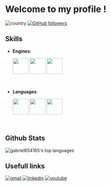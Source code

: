 # Welcome to my profile !

![country](https://img.shields.io/badge/🌐%20%20country-France-blue)
[![GitHub followers](https://img.shields.io/github/followers/gabriel654165.svg?style=social&label=Follow&maxAge=2592000)](https://github.com/gabriel654165?tab=followers)

## Skills

<p align="center">

- **Engines**:

  <code><img src="https://github.com/user-attachments/assets/aabd24bd-a9d7-4f4b-96c7-9231dbdfd971" height="50"></code>
  <code><img src="https://github.com/user-attachments/assets/636d3639-a85a-458e-b498-e33393acb9fe" height="50"></code>
  <code><img src="https://github.com/user-attachments/assets/a0b1a99c-e081-4495-aaa5-2df72e5d5ef0" height="50"></code>

<br>

- **Languages**:

  <code><img src="https://github.com/user-attachments/assets/f62d077c-2479-40e0-9be9-fcce16a7bc1d" height="50"></code>
  <code><img src="https://github.com/user-attachments/assets/08250337-8462-43df-8c5b-d5e6f93c42ab" height="50"></code>
  <code><img src="https://github.com/user-attachments/assets/8ae47be2-c8ec-4c06-a4f2-2bf61d3e8e00" height="50"></code>

<br>

</p>

## Github Stats

![gabriel654165's top languages](https://github-readme-stats.vercel.app/api/top-langs/?username=gabriel654165&langs_count=6&theme=gotham&layout=compact&hide_border=true)

## Usefull links

[![gmail](https://img.shields.io/badge/-Gmail-red?style=flat&labelColor=white&logo=Gmail&textColor=red)](mailto:gab.mdk0077@gmail.com)
[![linkedin](https://img.shields.io/badge/LinkedIn-blue?style=flat&logo=linkedin&labelColor=blue)](https://www.linkedin.com/in/gabriel-medoukali-627746198/)
[![youtube](https://img.shields.io/badge/Youtube-red?style=flat&logo=youtube&labelColor=red)](https://www.youtube.com/channel/UCYSM25QQt-9-ui69EIh1Qyw)
